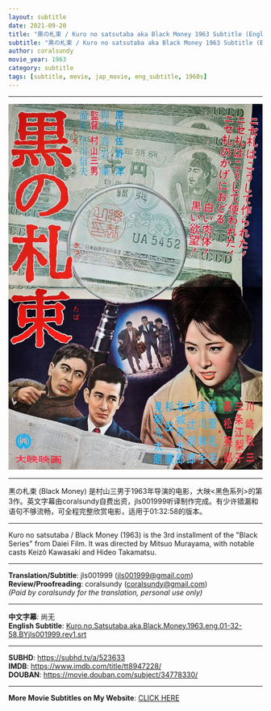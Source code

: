 ```yaml
---
layout: subtitle
date: 2021-09-20
title: "黒の札束 / Kuro no satsutaba aka Black Money 1963 Subtitle (English)"
subtitle: "黒の札束 / Kuro no satsutaba aka Black Money 1963 Subtitle (English)"
author: coralsundy
movie_year: 1963
category: subtitle
tags: [subtitle, movie, jap_movie, eng_subtitle, 1960s]
---
```


------

<img src="../assets/tt8947228.jpg" alt="tt8947228_cover_art" />

------

黒の札束 (Black Money) 是村山三男于1963年导演的电影，大映<黑色系列>的第3作。英文字幕由coralsundy自费出资，jls001999听译制作完成。有少许错漏和语句不够流畅，可全程完整欣赏电影，适用于01:32:58的版本。

------

Kuro no satsutaba / Black Money (1963) is the 3rd installment of the "Black Series" from Daiei Film. It was directed by Mitsuo Murayama, with notable casts Keizô Kawasaki and Hideo Takamatsu.

------

**Translation/Subtitle**: jls001999 (jls001999@gmail.com)<br>
**Review/Proofreading**: coralsundy (coralsundy@gmail.com)<br>
*(Paid by coralsundy for the translation, personal use only)*

------

**中文字幕**: 尚无<br>
**English Subtitle**: [Kuro.no.Satsutaba.aka.Black.Money.1963.eng.01-32-58.BYjls001999.rev1.srt](../subtitles/Kuro.no.Satsutaba.aka.Black.Money.1963.eng.01-32-58.BYjls001999.rev1.srt)

------

**SUBHD**: <https://subhd.tv/a/523633><br>
**IMDB**: <https://www.imdb.com/title/tt8947228/><br>
**DOUBAN**: <https://movie.douban.com/subject/34778330/>

------

**More Movie Subtitles on My Website**: <a href='{% post_url 2021-01-10-subtitles-summary-list %}'>CLICK HERE</a>


